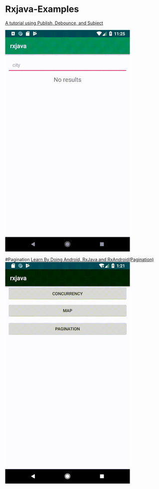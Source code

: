 # Rxjava-Examples
[A tutorial using Publish, Debounce, and Subject](https://medium.com/@shivamdhuria/learn-by-doing-android-diving-into-rxjava-rxandroid-publishsubject-map-function-and-debounce-15022befb21c)

![demo](demoSearch.gif)


#Pagination
[Learn By Doing Android, RxJava and RxAndroid(Pagination)](https://medium.com/@shivamdhuria/learn-by-doing-android-rxjava-and-rxandroid-pagination-6557aa6bbab8)
![demo](pagination.gif)
